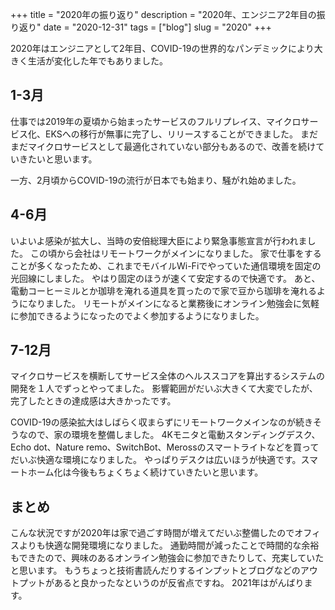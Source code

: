+++
title = "2020年の振り返り"
description = "2020年、エンジニア2年目の振り返り"
date = "2020-12-31"
tags = ["blog"]
slug = "2020"
+++

2020年はエンジニアとして2年目、COVID-19の世界的なパンデミックにより大きく生活が変化した年でもありました。


## 1-3月

仕事では2019年の夏頃から始まったサービスのフルリプレイス、マイクロサービス化、EKSへの移行が無事に完了し、リリースすることができました。
まだまだマイクロサービスとして最適化されていない部分もあるので、改善を続けていきたいと思います。

一方、2月頃からCOVID-19の流行が日本でも始まり、騒がれ始めました。


## 4-6月

いよいよ感染が拡大し、当時の安倍総理大臣により緊急事態宣言が行われました。
この頃から会社はリモートワークがメインになりました。
家で仕事をすることが多くなったため、これまでモバイルWi-Fiでやっていた通信環境を固定の光回線にしました。
やはり固定のほうが速くて安定するので快適です。
あと、電動コーヒーミルとか珈琲を淹れる道具を買ったので家で豆から珈琲を淹れるようになりました。
リモートがメインになると業務後にオンライン勉強会に気軽に参加できるようになったのでよく参加するようになりました。


## 7-12月

マイクロサービスを横断してサービス全体のヘルススコアを算出するシステムの開発を１人でずっとやってました。
影響範囲がだいぶ大きくて大変でしたが、完了したときの達成感は大きかったです。


COVID-19の感染拡大はしばらく収まらずにリモートワークメインなのが続きそうなので、家の環境を整備しました。
4Kモニタと電動スタンディングデスク、Echo dot、Nature remo、SwitchBot、Merossのスマートライトなどを買ってだいぶ快適な環境になりました。
やっぱりデスクは広いほうが快適です。スマートホーム化は今後もちょくちょく続けていきたいと思います。


## まとめ

こんな状況ですが2020年は家で過ごす時間が増えてだいぶ整備したのでオフィスよりも快適な開発環境になりました。
通勤時間が減ったことで時間的な余裕もできたので、興味のあるオンライン勉強会に参加できたりして、充実していたと思います。
もうちょっと技術書読んだりするインプットとブログなどのアウトプットがあると良かったなというのが反省点ですね。
2021年はがんばります。
